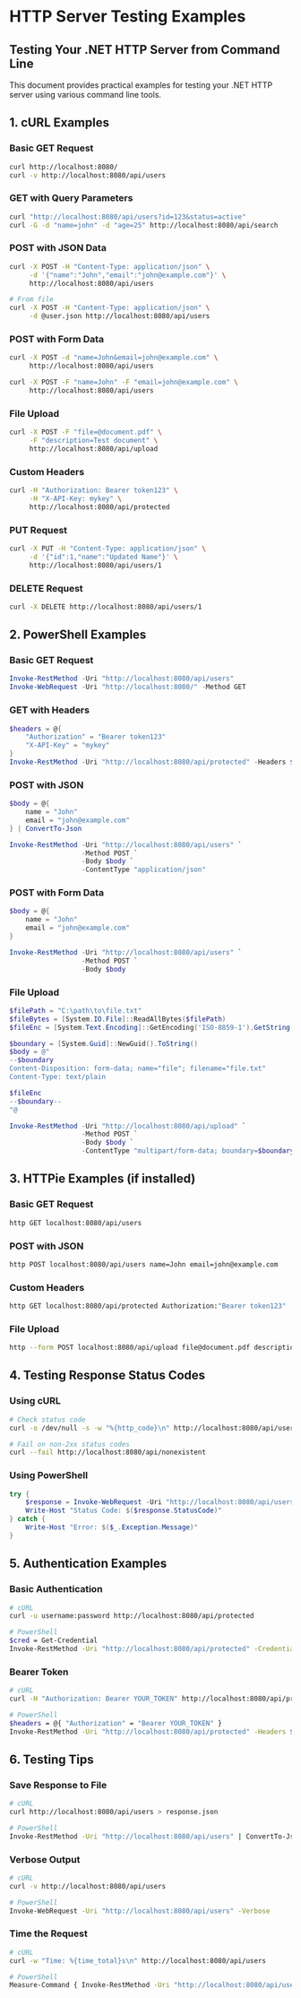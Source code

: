 # HTTP Server Testing Examples

## Testing Your .NET HTTP Server from Command Line

This document provides practical examples for testing your .NET HTTP server using various command line tools.

## 1. cURL Examples

### Basic GET Request
```bash
curl http://localhost:8080/
curl -v http://localhost:8080/api/users
```

### GET with Query Parameters
```bash
curl "http://localhost:8080/api/users?id=123&status=active"
curl -G -d "name=john" -d "age=25" http://localhost:8080/api/search
```

### POST with JSON Data
```bash
curl -X POST -H "Content-Type: application/json" \
     -d '{"name":"John","email":"john@example.com"}' \
     http://localhost:8080/api/users

# From file
curl -X POST -H "Content-Type: application/json" \
     -d @user.json http://localhost:8080/api/users
```

### POST with Form Data
```bash
curl -X POST -d "name=John&email=john@example.com" \
     http://localhost:8080/api/users

curl -X POST -F "name=John" -F "email=john@example.com" \
     http://localhost:8080/api/users
```

### File Upload
```bash
curl -X POST -F "file=@document.pdf" \
     -F "description=Test document" \
     http://localhost:8080/api/upload
```

### Custom Headers
```bash
curl -H "Authorization: Bearer token123" \
     -H "X-API-Key: mykey" \
     http://localhost:8080/api/protected
```

### PUT Request
```bash
curl -X PUT -H "Content-Type: application/json" \
     -d '{"id":1,"name":"Updated Name"}' \
     http://localhost:8080/api/users/1
```

### DELETE Request
```bash
curl -X DELETE http://localhost:8080/api/users/1
```

## 2. PowerShell Examples

### Basic GET Request
```powershell
Invoke-RestMethod -Uri "http://localhost:8080/api/users"
Invoke-WebRequest -Uri "http://localhost:8080/" -Method GET
```

### GET with Headers
```powershell
$headers = @{
    "Authorization" = "Bearer token123"
    "X-API-Key" = "mykey"
}
Invoke-RestMethod -Uri "http://localhost:8080/api/protected" -Headers $headers
```

### POST with JSON
```powershell
$body = @{
    name = "John"
    email = "john@example.com"
} | ConvertTo-Json

Invoke-RestMethod -Uri "http://localhost:8080/api/users" `
                  -Method POST `
                  -Body $body `
                  -ContentType "application/json"
```

### POST with Form Data
```powershell
$body = @{
    name = "John"
    email = "john@example.com"
}

Invoke-RestMethod -Uri "http://localhost:8080/api/users" `
                  -Method POST `
                  -Body $body
```

### File Upload
```powershell
$filePath = "C:\path\to\file.txt"
$fileBytes = [System.IO.File]::ReadAllBytes($filePath)
$fileEnc = [System.Text.Encoding]::GetEncoding('ISO-8859-1').GetString($fileBytes)

$boundary = [System.Guid]::NewGuid().ToString()
$body = @"
--$boundary
Content-Disposition: form-data; name="file"; filename="file.txt"
Content-Type: text/plain

$fileEnc
--$boundary--
"@

Invoke-RestMethod -Uri "http://localhost:8080/api/upload" `
                  -Method POST `
                  -Body $body `
                  -ContentType "multipart/form-data; boundary=$boundary"
```

## 3. HTTPie Examples (if installed)

### Basic GET Request
```bash
http GET localhost:8080/api/users
```

### POST with JSON
```bash
http POST localhost:8080/api/users name=John email=john@example.com
```

### Custom Headers
```bash
http GET localhost:8080/api/protected Authorization:"Bearer token123"
```

### File Upload
```bash
http --form POST localhost:8080/api/upload file@document.pdf description="Test document"
```

## 4. Testing Response Status Codes

### Using cURL
```bash
# Check status code
curl -o /dev/null -s -w "%{http_code}\n" http://localhost:8080/api/users

# Fail on non-2xx status codes
curl --fail http://localhost:8080/api/nonexistent
```

### Using PowerShell
```powershell
try {
    $response = Invoke-WebRequest -Uri "http://localhost:8080/api/users"
    Write-Host "Status Code: $($response.StatusCode)"
} catch {
    Write-Host "Error: $($_.Exception.Message)"
}
```

## 5. Authentication Examples

### Basic Authentication
```bash
# cURL
curl -u username:password http://localhost:8080/api/protected

# PowerShell
$cred = Get-Credential
Invoke-RestMethod -Uri "http://localhost:8080/api/protected" -Credential $cred
```

### Bearer Token
```bash
# cURL
curl -H "Authorization: Bearer YOUR_TOKEN" http://localhost:8080/api/protected

# PowerShell
$headers = @{ "Authorization" = "Bearer YOUR_TOKEN" }
Invoke-RestMethod -Uri "http://localhost:8080/api/protected" -Headers $headers
```

## 6. Testing Tips

### Save Response to File
```bash
# cURL
curl http://localhost:8080/api/users > response.json

# PowerShell
Invoke-RestMethod -Uri "http://localhost:8080/api/users" | ConvertTo-Json | Out-File response.json
```

### Verbose Output
```bash
# cURL
curl -v http://localhost:8080/api/users

# PowerShell
Invoke-WebRequest -Uri "http://localhost:8080/api/users" -Verbose
```

### Time the Request
```bash
# cURL
curl -w "Time: %{time_total}s\n" http://localhost:8080/api/users

# PowerShell
Measure-Command { Invoke-RestMethod -Uri "http://localhost:8080/api/users" }
```